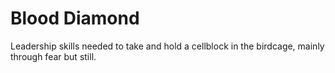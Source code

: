 # Blood Diamond
Leadership skills needed to take and hold a cellblock in the birdcage, mainly through fear but still.
